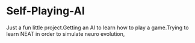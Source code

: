 # Self-Playing-AI

Just a fun little project.Getting an AI to learn how to play a game.Trying to learn NEAT in order to simulate neuro evolution,

